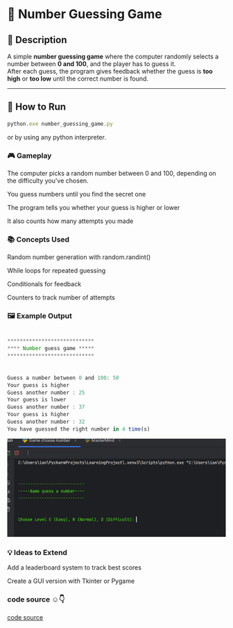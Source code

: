# 🎲 Number Guessing Game

## 📌 Description
A simple **number guessing game** where the computer randomly selects a number between **0 and 100**, and the player has to guess it.  
After each guess, the program gives feedback whether the guess is **too high** or **too low** until the correct number is found.

---

## 🚀 How to Run
```js
python.exe number_guessing_game.py
```
or by using any python interpreter.


### 🎮 Gameplay

The computer picks a random number between 0 and 100, depending on the difficulty you've chosen.

You guess numbers until you find the secret one

The program tells you whether your guess is higher or lower

It also counts how many attempts you made

### 📚 Concepts Used

Random number generation with random.randint()

While loops for repeated guessing

Conditionals for feedback

Counters to track number of attempts

### 🖼️ Example Output

```js

****************************
**** Number guess game *****
****************************


Guess a number between 0 and 100: 50
Your guess is higher
Guess another number : 25
Your guess is lower
Guess another number : 37
Your guess is higher
Guess another number : 32
You have guessed the right number in 4 time(s)

```


<p align="center">

![image alt](https://github.com/kodjoballo/NumberGuessingGame/blob/main/number_guessing_program.png?raw=true)

</p>


### 💡 Ideas to Extend


Add a leaderboard system to track best scores

Create a GUI version with Tkinter or Pygame


### code source ☺️👇
[code source](https://github.com/kodjoballo/NumberGuessingGame/blob/main/number_guess_program.py)
